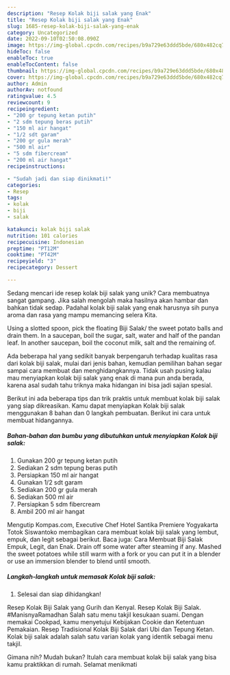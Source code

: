 ```yaml
---
description: "Resep Kolak biji salak yang Enak"
title: "Resep Kolak biji salak yang Enak"
slug: 1685-resep-kolak-biji-salak-yang-enak
category: Uncategorized
date: 2022-09-10T02:50:08.090Z
image: https://img-global.cpcdn.com/recipes/b9a729e63ddd5bde/680x482cq70/kolak-biji-salak-foto-resep-utama.jpg
hideToc: false
enableToc: true
enableTocContent: false
thumbnail: https://img-global.cpcdn.com/recipes/b9a729e63ddd5bde/680x482cq70/kolak-biji-salak-foto-resep-utama.jpg
cover: https://img-global.cpcdn.com/recipes/b9a729e63ddd5bde/680x482cq70/kolak-biji-salak-foto-resep-utama.jpg
author: Admin
authorAv: notfound
ratingvalue: 4.5
reviewcount: 9
recipeingredient:
- "200 gr tepung ketan putih"
- "2 sdm tepung beras putih"
- "150 ml air hangat"
- "1/2 sdt garam"
- "200 gr gula merah"
- "500 ml air"
- "5 sdm fibercream"
- "200 ml air hangat"
recipeinstructions:

- "Sudah jadi dan siap dinikmati!"
categories:
- Resep
tags:
- kolak
- biji
- salak

katakunci: kolak biji salak 
nutrition: 101 calories
recipecuisine: Indonesian
preptime: "PT12M"
cooktime: "PT42M"
recipeyield: "3"
recipecategory: Dessert

---
```





Sedang mencari ide resep kolak biji salak yang unik? Cara membuatnya sangat gampang. Jika salah mengolah maka hasilnya akan hambar dan bahkan tidak sedap. Padahal kolak biji salak yang enak harusnya sih punya aroma dan rasa yang mampu memancing selera Kita.





Using a slotted spoon, pick the floating Biji Salak/ the sweet potato balls and drain them. In a saucepan, boil the sugar, salt, water and half of the pandan leaf. In another saucepan, boil the coconut milk, salt and the remaining of.

Ada beberapa hal yang sedikit banyak berpengaruh terhadap kualitas rasa dari kolak biji salak, mulai dari jenis bahan, kemudian pemilihan bahan segar sampai cara membuat dan menghidangkannya. Tidak usah pusing kalau mau menyiapkan kolak biji salak yang enak di mana pun anda berada, karena asal sudah tahu triknya maka hidangan ini bisa jadi sajian spesial.






Berikut ini ada beberapa tips dan trik praktis untuk membuat kolak biji salak yang siap dikreasikan. Kamu dapat menyiapkan Kolak biji salak menggunakan 8 bahan dan 0 langkah pembuatan. Berikut ini cara untuk membuat hidangannya.

<!--inarticleads1-->

##### Bahan-bahan dan bumbu yang dibutuhkan untuk menyiapkan Kolak biji salak:

1. Gunakan 200 gr tepung ketan putih
1. Sediakan 2 sdm tepung beras putih
1. Persiapkan 150 ml air hangat
1. Gunakan 1/2 sdt garam
1. Sediakan 200 gr gula merah
1. Sediakan 500 ml air
1. Persiapkan 5 sdm fibercream
1. Ambil 200 ml air hangat


Mengutip Kompas.com, Executive Chef Hotel Santika Premiere Yogyakarta Totok Siswantoko membagikan cara membuat kolak biji salak yang lembut, empuk, dan legit sebagai berikut. Baca juga: Cara Membuat Biji Salak Empuk, Legit, dan Enak. Drain off some water after steaming if any. Mashed the sweet potatoes while still warm with a fork or you can put it in a blender or use an immersion blender to blend until smooth. 

<!--inarticleads2-->

##### Langkah-langkah untuk memasak Kolak biji salak:


1. Selesai dan siap dihidangkan!

Resep Kolak Biji Salak yang Gurih dan Kenyal. Resep Kolak Biji Salak. #ManisnyaRamadhan Salah satu menu takjil kesukaan suami. Dengan memakai Cookpad, kamu menyetujui Kebijakan Cookie dan Ketentuan Pemakaian. Resep Tradisional Kolak Biji Salak dari Ubi dan Tepung Ketan. Kolak biji salak adalah salah satu varian kolak yang identik sebagai menu takjil. 

Gimana nih? Mudah bukan? Itulah cara membuat kolak biji salak yang bisa kamu praktikkan di rumah. Selamat menikmati
